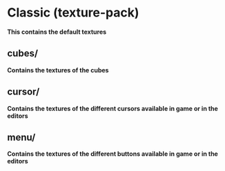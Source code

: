 # Classic (texture-pack)

**This contains the default textures**

## cubes/

**Contains the textures of the cubes**

## cursor/

**Contains the textures of the different cursors available in game or in the editors**

## menu/

**Contains the textures of the different buttons available in game or in the editors**
